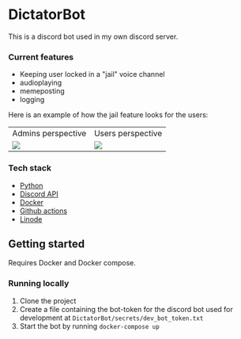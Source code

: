 # DictatorBot

This is a discord bot used in my own discord server.

### Current features
* Keeping user locked in a "jail" voice channel
* audioplaying
* memeposting
* logging

Here is an example of how the jail feature looks for the users:

<table>
  <tr>
    <td>Admins perspective</td>
    <td>Users perspective</td>
  </tr>
  <tr>
    <td> <img src="./images/dictatorbot_example_admin.gif"> </td>
    <td> <img src="./images/dictatorbot_example_user.gif"> </td>
  </tr>
</table>

### Tech stack
* [Python](https://www.python.org/)
* [Discord API](https://pypi.org/project/discord.py/)
* [Docker](https://www.docker.com/)
* [Github actions](https://github.com/features/actions)
* [Linode](https://www.linode.com/)

## Getting started
Requires Docker and Docker compose.

### Running locally
1. Clone the project
2. Create a file containing the bot-token for the discord bot used for development at `DictatorBot/secrets/dev_bot_token.txt`
3. Start the bot by running `docker-compose up`
